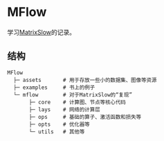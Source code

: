 # MFlow

学习[MatrixSlow](https://github.com/zc911/MatrixSlow)的记录。

## 结构

```
MFlow
  ├─ assets       # 用于存放一些小的数据集、图像等资源
  ├─ examples     # 书上的例子
  └─ mflow        # 对于MatrixSlow的“复现”
       ├─ core    # 计算图、节点等核心代码
       ├─ lays    # 网络的计算层
       ├─ ops     # 基础的算子、激活函数和损失等
       ├─ opts    # 优化器等
       └─ utils   # 其他等
```
